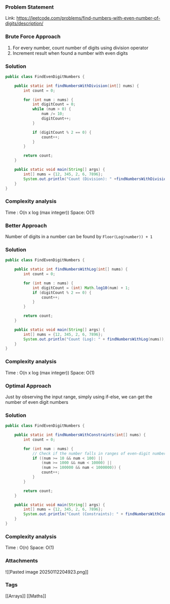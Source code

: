 ### Problem Statement

Link: https://leetcode.com/problems/find-numbers-with-even-number-of-digits/description/

### Brute Force Approach
1. For every number, count number of digits using division operator
2. Increment result when found a number with even digits

### Solution
```java
public class FindEvenDigitNumbers {

    public static int findNumbersWithDivision(int[] nums) {
        int count = 0;

        for (int num : nums) {
            int digitCount = 0;
            while (num > 0) {
                num /= 10;
                digitCount++;
            }

            if (digitCount % 2 == 0) {
                count++;
            }
        }

        return count;
    }

    public static void main(String[] args) {
        int[] nums = {12, 345, 2, 6, 7896};
        System.out.println("Count (Division): " +findNumbersWithDivision(nums));
    }
}

```

### Complexity analysis
Time : O(n x log (max integer))
Space: O(1)

### Better Approach

Number of digits in a number can be found by `Floor(Log(number)) + 1`

### Solution
```java
public class FindEvenDigitNumbers {

    public static int findNumbersWithLog(int[] nums) {
        int count = 0;

        for (int num : nums) {
            int digitCount = (int) Math.log10(num) + 1;
            if (digitCount % 2 == 0) {
                count++;
            }
        }

        return count;
    }

    public static void main(String[] args) {
        int[] nums = {12, 345, 2, 6, 7896};
        System.out.println("Count (Log): " + findNumbersWithLog(nums));
    }
}
```

### Complexity analysis
Time : O(n x log (max integer))
Space: O(1)

### Optimal Approach
Just by observing the input range, simply using if-else, we can get the number of even digit numbers

### Solution
```java
public class FindEvenDigitNumbers {

    public static int findNumbersWithConstraints(int[] nums) {
        int count = 0;

        for (int num : nums) {
            // Check if the number falls in ranges of even-digit numbers
            if ((num >= 10 && num < 100) || 
                (num >= 1000 && num < 10000) || 
                (num >= 100000 && num < 1000000)) {
                count++;
            }
        }

        return count;
    }

    public static void main(String[] args) {
        int[] nums = {12, 345, 2, 6, 7896};
        System.out.println("Count (Constraints): " + findNumbersWithConstraints(nums)); // Output: 2
    }
}

```

### Complexity analysis
Time : O(n)
Space: O(1)

### Attachments
![[Pasted image 20250112204923.png]]


### Tags
[[Arrays]] [[Maths]]

